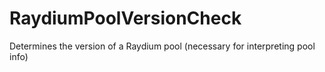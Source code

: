 # RaydiumPoolVersionCheck
Determines the version of a Raydium pool (necessary for interpreting pool info)
